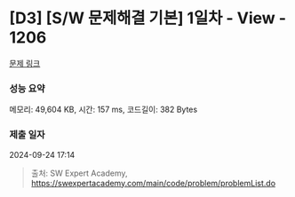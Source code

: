 # [D3] [S/W 문제해결 기본] 1일차 - View - 1206 

[문제 링크](https://swexpertacademy.com/main/code/problem/problemDetail.do?contestProbId=AV134DPqAA8CFAYh) 

### 성능 요약

메모리: 49,604 KB, 시간: 157 ms, 코드길이: 382 Bytes

### 제출 일자

2024-09-24 17:14



> 출처: SW Expert Academy, https://swexpertacademy.com/main/code/problem/problemList.do
